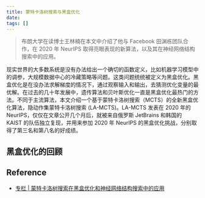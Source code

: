 ```yaml
---
title: 蒙特卡洛树搜索与黑盒优化
date:
tags: []
---
```


> 布朗大学在读博士王林楠在本文中介绍了他与 Facebook 田渊栋团队合作，在 2020 年 NeurIPS 取得亮眼表现的新算法，以及其在神经网络结构搜索中的应用。

现实世界的大多数系统是没有办法给出一个确切的函数定义，比如机器学习模型中的调参，大规模数据中心的冷藏策略等问题。这类问题统统被定义为黑盒优化。黑盒优化是在没办法求解梯度的情况下，通过观察输入和输出，去猜测优化变量的最优解。在过去的几十年发展中，遗传算法和贝叶斯优化一直是黑盒优化最热门的方法。不同于主流算法，本文介绍一个基于蒙特卡洛树搜索（MCTS）的全新黑盒优化算法，隐动作集蒙特卡洛树搜索 (LA-MCTS)。LA-MCTS 发表在 2020 年的 NeurIPS，仅仅在文章公开几个月后，就被来自俄罗斯 JetBrains 和韩国的 KAIST 的队伍独立复现，并用来参加 2020 年 NeurIPS 的黑盒优化挑战，分别取得了第三名和第八名的好成绩。

## 黑盒优化的回顾





## Reference

- [专栏 | 蒙特卡洛树搜索在黑盒优化和神经网络结构搜索中的应用](https://www.jiqizhixin.com/articles/2021-01-06-4)